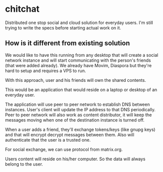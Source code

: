 # chitchat

Distributed one stop social and cloud solution for everyday users. I'm still trying to write the specs before starting actual work on it.

## How is it different from existing solution

We would like to have this running from any desktop that will create a social network instance and will start communicating with the person's friends (that were added already). We already have Movim, Diaspora but they're hard to setup and requires a VPS to run.

With this approach, user and his friends will own the shared contents. 

This would be an application that would reside on a laptop or desktop of an everyday user.

The application will use peer to peer network to establish DNS between instances. User's client will update the IP address to that DNS periodically. Peer to peer network will also work as content distributor, it will keep the messages moving when one of the destination instance is turned off.

When a user adds a friend, they'll exchange tokens/keys (like gnupg keys) and that will encrypt decrypt messages between them. Also will authenticate that the user is a trusted one.

For social exchange, we can use protocol from matrix.org.

Users content will reside on his/her computer. So the data will always belong to the user.
